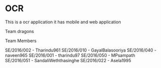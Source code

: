 # OCR
This is a ocr application it has mobile and web application

Team dragons

Team Members

SE/2016/002 - Tharindu961
SE/2016/010 - GayalBalasooriya
SE/2016/040 - naveen965
SE/2016/001 - tharindu97
SE/2016/050 - MPsampath
SE/2016/051 - SandaliWeththasinghe
SE/2016/022 - Asela1995
